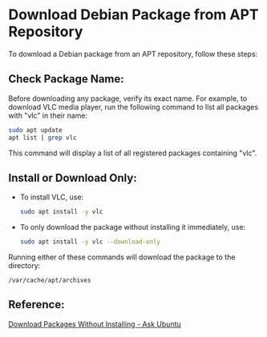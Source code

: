 # Download Debian Package from APT Repository

To download a Debian package from an APT repository, follow these steps:

## Check Package Name:
Before downloading any package, verify its exact name. For example, to download VLC media player, run the following command to list all packages with "vlc" in their name:

```bash
sudo apt update
apt list | grep vlc
```

This command will display a list of all registered packages containing "vlc".

## Install or Download Only:
- To install VLC, use:

  ```bash
  sudo apt install -y vlc
  ```

- To only download the package without installing it immediately, use:

  ```bash
  sudo apt install -y vlc --download-only
  ```

Running either of these commands will download the package to the directory:

```
/var/cache/apt/archives
```

## Reference:
[Download Packages Without Installing - Ask Ubuntu](https://askubuntu.com/questions/1206167/download-packages-without-installing)
